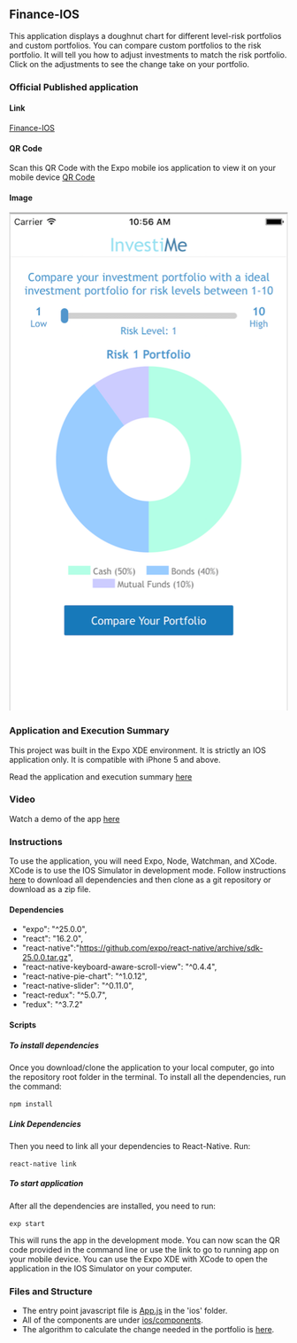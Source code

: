 ## Finance-IOS
This application displays a doughnut chart for different level-risk portfolios and custom portfolios. You can compare custom portfolios to the risk portfolio. It will tell you how to adjust investments to match the risk portfolio. Click on the adjustments to see the change take on your portfolio.

### Official Published application

#### Link
[Finance-IOS](https://exp.host/@nehacp/finance-ios)

#### QR Code

Scan this QR Code with the Expo mobile ios application to view it on your mobile device
[QR Code](https://github.com/nehacp/finance-ios/blob/master/assets/QR%20Code.png "QR Code")

#### Image

![finance-ios](https://github.com/nehacp/finance-ios/blob/master/assets/finance-ios.png "Finance-IOS")

### Application and Execution Summary

This project was built in the Expo XDE environment. It is strictly an IOS application only. It is compatible with iPhone 5 and above.

Read the application and execution summary [here](https://github.com/nehacp/finance-ios/blob/master/summary.md)

### Video

Watch a demo of the app [here](https://youtu.be/oHEFiRYLG9s)

### Instructions

To use the application, you will need Expo, Node, Watchman, and XCode. XCode is to use the IOS Simulator in development mode. Follow instructions [here](https://docs.expo.io/versions/latest/introduction/installation.html) to download all dependencies and then clone as a git repository or download as a zip file.

#### Dependencies

- "expo": "^25.0.0",
- "react": "16.2.0",
- "react-native":"https://github.com/expo/react-native/archive/sdk-25.0.0.tar.gz",
- "react-native-keyboard-aware-scroll-view": "^0.4.4",
- "react-native-pie-chart": "^1.0.12",
- "react-native-slider": "^0.11.0",
- "react-redux": "^5.0.7",
- "redux": "^3.7.2"

#### Scripts

##### To install dependencies

Once you download/clone the application to your local computer, go into the repository root folder in the terminal. To install all the dependencies, run the command:

`npm install`

##### Link Dependencies

Then you need to link all your dependencies to React-Native. Run:

```react-native link```

##### To start application

After all the dependencies are installed, you need to run:

`exp start`

This will runs the app in the development mode. You can now scan the QR code provided in the command line or use the link to go to running app on your mobile device. You can use the Expo XDE with XCode to open the application in the IOS Simulator on your computer.


### Files and Structure

- The entry point javascript file is [App.js](https://github.com/nehacp/finance-ios/blob/master/App.js) in the 'ios' folder.
- All of the components are under [ios/components](https://github.com/nehacp/finance-ios/tree/master/ios/components).
- The algorithm to calculate the change needed in the portfolio is [here](https://github.com/nehacp/finance-ios/blob/master/ios/calculate-portfolio-shift/index.js).
